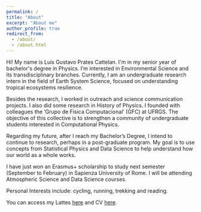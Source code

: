 ```yaml
---
permalink: /
title: "About"
excerpt: "About me"
author_profile: true
redirect_from: 
  - /about/
  - /about.html
---
```

Hi! My name is Luís Gustavo Prates Cattelan. I'm in my senior year of bachelor's degree in Physics. I’m interested in Environmental Science and its transdisciplinary branches. Currently, I am an undergraduate research intern in the field of Earth System Science, focused on understanding tropical ecosystems resilience.

Besides the research, I worked in outreach and science communication projects. I also did some research in History of Physics.  I founded with colleagues the ‘Grupo de Física Computacional’ (GFC) at UFRGS. The objective of this collective is to strengthen a community of undergraduate students interested in Computational Physics.

 Regarding my future, after I reach my Bachelor’s Degree, I intend to continue to research, perhaps in a post-graduate program. My goal is to use concepts from Statistical Physics and Data Science to help understand how our world as a whole works. 

I have just won an Erasmus+ scholarship to study next semester (September to February) in Sapienza University of Rome. I will be attending Atmospheric Science and Data Science courses. 

Personal Interests include: cycling, running, trekking and reading.

You can access my Lattes [here](http://lattes.cnpq.br/9866656158650294) and CV [here](https://luisgcattelan.github.io/files/CV.pdf). 
